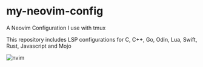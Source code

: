 # my-neovim-config
A Neovim Configuration I use with tmux

This repository includes LSP configurations for C, C++, Go, Odin, Lua,
Swift, Rust, Javascript and Mojo

![nvim](https://github.com/osag1e/my-neovim-config/blob/main/images/nvim.png)





